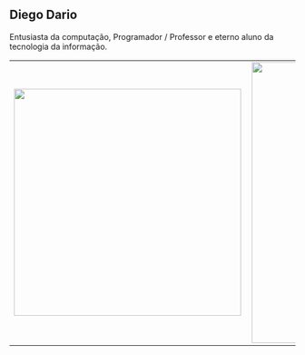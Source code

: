 ## Diego Dario  

Entusiasta da computação, Programador / Professor e eterno aluno da tecnologia da informação.

<center>
<table>
    <tr>
        <td><img width="400px" align="left" src="https://github-readme-stats.vercel.app/api/top-langs/?username=diegodario88&hide=html&layout=compact" /></td>
        <td><img width="495px" align="left" src="https://github-readme-stats.vercel.app/api?username=diegodario88&hide=stars"/></td>
    </tr>   
</table>
</center>  
